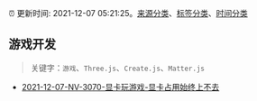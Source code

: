 :alarm_clock: 更新时间: 2021-12-07 05:21:25。[来源分类](../README.md)、[标签分类](../TAGS.md)、[时间分类](../TIMELINE.md)

## 游戏开发


> 关键字：`游戏`、`Three.js`、`Create.js`、`Matter.js`



- [2021-12-07-NV-3070-显卡玩游戏-显卡占用始终上不去](https://www.v2ex.com/t/820541) 